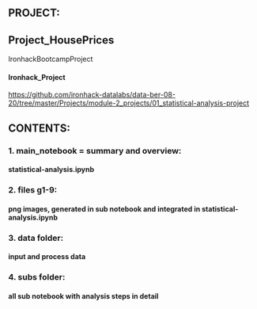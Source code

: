 ## PROJECT:

## Project_HousePrices
IronhackBootcampProject


#### Ironhack_Project
https://github.com/ironhack-datalabs/data-ber-08-20/tree/master/Projects/module-2_projects/01_statistical-analysis-project

## CONTENTS:

### 1. main_notebook = summary and overview:
#### statistical-analysis.ipynb

### 2. files g1-9:
#### png images, generated in sub notebook and integrated in statistical-analysis.ipynb

### 3. data folder:
#### input and process data

### 4. subs folder:
#### all sub notebook with analysis steps in detail
